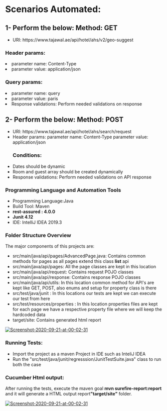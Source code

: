 <h1>Scenarios Automated:</h1>
<h2>1- Perform the below: Method: GET</h2>
<ul>
   <li>URI: https://www.tajawal.ae/api/hotel/ahs/v2/geo-suggest</li>
</ul>   
   <h3>Header params:</h3>
   <li>parameter name: Content-Type</li>
   <li>parameter value: application/json</li>
  
   <h3>Query params:</h3>
    <li>parameter name: query</li>
    <li>parameter value: paris</li>
    <li>Response validations: Perform needed validations on response</li>
</ul>
  
<h2>2- Perform the below: Method: POST</h2>
 <ul>
   <li>URI: https://www.tajawal.ae/api/hotel/ahs/search/request</li>
   <li>Header params: parameter name: Content-Type parameter value: application/json</li>
  
  <h3>Conditions:</h3>
   <li>Dates should be dynamic</li>
   <li>Room and guest array should be created dynamically</li>
   <li>Response validations: Perform needed validations on API response</li>
 </ul>
<h3>Programming Language and Automation Tools</h3>
<ul>
  <li>Programming Language:Java</li>
  <li> Build Tool: Maven</li>
  <li> <b>rest-assured : 4.0.0</b></li>
  <li> <b>Junit 4.12</b></li>
  <li> IDE: IntelliJ IDEA 2019.3</li>
</ul>
<h3>Folder Structure Overview</h3>
<p>The major components of this projects are:</p>
 <ul>
  <li>src/main/java/api/pages/AdvancedPage.java: Contains common methods for pages as all pages extend this class <b>list</b> api</li>
  <li>src/main/java/api/pages: All the page classes are kept in this location</li>
  <li>src/main/java/api/request: Contains request POJO classes</li>
  <li>src/main/java/api/response: Contains response POJO classes</li>
  <li>src/main/java/api/utils: In this location common method for API's are kept like GET, POST, also enums and setup for property class is there</li>
  <li>src/test/java/junit : In this locations our tests are kept we can execute our test from here</li>
  <li>src/test/resources/properties : In this location properties files are kept for each page we have a respective property file where we will keep the hardcoded data</li>
  <li>target/site: Contains generated html report</li>
  </ul>
  <a href="https://ibb.co/BLSjZkP"><img src="https://i.ibb.co/NxHpjR3/Project-Structure.png" alt="Screenshot-2020-09-21-at-00-02-31" border="0"></a>

<h3>Running Tests:</h3>
<ul>
    <li>Import the project as a maven Project in IDE such as InteliJ IDEA</li>
    <li>Run the "src/test/java/junit/regresssion/JunitTestSuite.java" class to run both the case</li>

</ul>
  <a href="" alt="Screenshot-2020-09-21-at-00-08-53" border="0"></a>
<h3> Cucumber Html output:</h3>
 <p> After running the tests, execute the maven goal <b> mvn surefire-report:report</b> and it will generate a HTML output report<b>"target/site"</b> folder.</p>
<a href="https://ibb.co/rywd3tH"><img src="https://i.ibb.co/3hCRvsc/surefire-report.png" alt="Screenshot-2020-09-21-at-00-02-31" border="0"></a>
